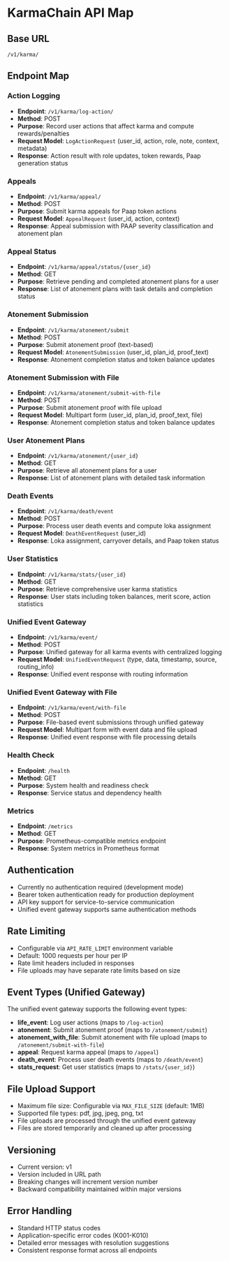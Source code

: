 # KarmaChain API Map

## Base URL
`/v1/karma/`

## Endpoint Map

### Action Logging
- **Endpoint**: `/v1/karma/log-action/`
- **Method**: POST
- **Purpose**: Record user actions that affect karma and compute rewards/penalties
- **Request Model**: `LogActionRequest` (user_id, action, role, note, context, metadata)
- **Response**: Action result with role updates, token rewards, Paap generation status

### Appeals
- **Endpoint**: `/v1/karma/appeal/`
- **Method**: POST
- **Purpose**: Submit karma appeals for Paap token actions
- **Request Model**: `AppealRequest` (user_id, action, context)
- **Response**: Appeal submission with PAAP severity classification and atonement plan

### Appeal Status
- **Endpoint**: `/v1/karma/appeal/status/{user_id}`
- **Method**: GET
- **Purpose**: Retrieve pending and completed atonement plans for a user
- **Response**: List of atonement plans with task details and completion status

### Atonement Submission
- **Endpoint**: `/v1/karma/atonement/submit`
- **Method**: POST
- **Purpose**: Submit atonement proof (text-based)
- **Request Model**: `AtonementSubmission` (user_id, plan_id, proof_text)
- **Response**: Atonement completion status and token balance updates

### Atonement Submission with File
- **Endpoint**: `/v1/karma/atonement/submit-with-file`
- **Method**: POST
- **Purpose**: Submit atonement proof with file upload
- **Request Model**: Multipart form (user_id, plan_id, proof_text, file)
- **Response**: Atonement completion status and token balance updates

### User Atonement Plans
- **Endpoint**: `/v1/karma/atonement/{user_id}`
- **Method**: GET
- **Purpose**: Retrieve all atonement plans for a user
- **Response**: List of atonement plans with detailed task information

### Death Events
- **Endpoint**: `/v1/karma/death/event`
- **Method**: POST
- **Purpose**: Process user death events and compute loka assignment
- **Request Model**: `DeathEventRequest` (user_id)
- **Response**: Loka assignment, carryover details, and Paap token status

### User Statistics
- **Endpoint**: `/v1/karma/stats/{user_id}`
- **Method**: GET
- **Purpose**: Retrieve comprehensive user karma statistics
- **Response**: User stats including token balances, merit score, action statistics

### Unified Event Gateway
- **Endpoint**: `/v1/karma/event/`
- **Method**: POST
- **Purpose**: Unified gateway for all karma events with centralized logging
- **Request Model**: `UnifiedEventRequest` (type, data, timestamp, source, routing_info)
- **Response**: Unified event response with routing information

### Unified Event Gateway with File
- **Endpoint**: `/v1/karma/event/with-file`
- **Method**: POST
- **Purpose**: File-based event submissions through unified gateway
- **Request Model**: Multipart form with event data and file upload
- **Response**: Unified event response with file processing details

### Health Check
- **Endpoint**: `/health`
- **Method**: GET
- **Purpose**: System health and readiness check
- **Response**: Service status and dependency health

### Metrics
- **Endpoint**: `/metrics`
- **Method**: GET
- **Purpose**: Prometheus-compatible metrics endpoint
- **Response**: System metrics in Prometheus format

## Authentication
- Currently no authentication required (development mode)
- Bearer token authentication ready for production deployment
- API key support for service-to-service communication
- Unified event gateway supports same authentication methods

## Rate Limiting
- Configurable via `API_RATE_LIMIT` environment variable
- Default: 1000 requests per hour per IP
- Rate limit headers included in responses
- File uploads may have separate rate limits based on size

## Event Types (Unified Gateway)
The unified event gateway supports the following event types:
- **life_event**: Log user actions (maps to `/log-action`)
- **atonement**: Submit atonement proof (maps to `/atonement/submit`)
- **atonement_with_file**: Submit atonement with file upload (maps to `/atonement/submit-with-file`)
- **appeal**: Request karma appeal (maps to `/appeal`)
- **death_event**: Process user death events (maps to `/death/event`)
- **stats_request**: Get user statistics (maps to `/stats/{user_id}`)

## File Upload Support
- Maximum file size: Configurable via `MAX_FILE_SIZE` (default: 1MB)
- Supported file types: pdf, jpg, jpeg, png, txt
- File uploads are processed through the unified event gateway
- Files are stored temporarily and cleaned up after processing

## Versioning
- Current version: v1
- Version included in URL path
- Breaking changes will increment version number
- Backward compatibility maintained within major versions

## Error Handling
- Standard HTTP status codes
- Application-specific error codes (K001-K010)
- Detailed error messages with resolution suggestions
- Consistent response format across all endpoints